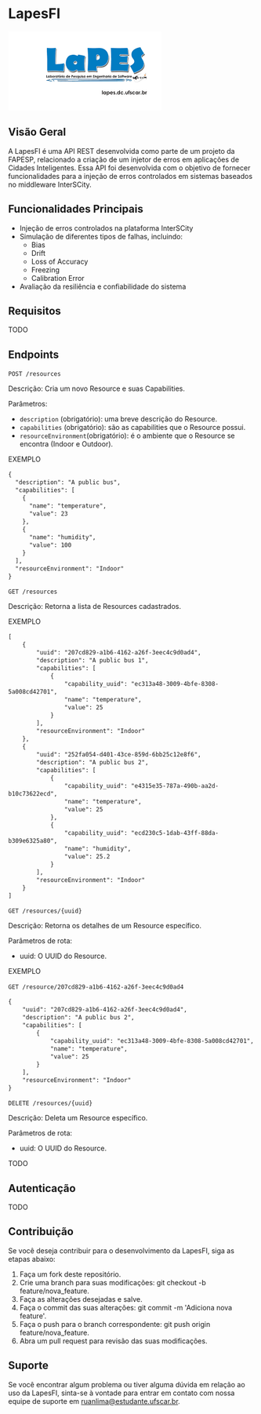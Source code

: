 # LapesFI

<img src="./docs/logo_lapes.png" alt="logo Lapes">

## Visão Geral

A LapesFI é uma API REST desenvolvida como parte de um projeto da FAPESP, relacionado a criação de um injetor de erros em aplicações de Cidades Inteligentes. Essa API foi desenvolvida com o objetivo de fornecer funcionalidades para a injeção de erros controlados em sistemas baseados no middleware InterSCity.

## Funcionalidades Principais

- Injeção de erros controlados na plataforma InterSCity
- Simulação de diferentes tipos de falhas, incluindo:
  - Bias
  - Drift
  - Loss of Accuracy
  - Freezing
  - Calibration Error
- Avaliação da resiliência e confiabilidade do sistema

## Requisitos

TODO

## Endpoints

`POST /resources`

Descrição: Cria um novo Resource e suas Capabilities.

Parâmetros:

- `description` (obrigatório): uma breve descrição do Resource.
- `capabilities` (obrigatório): são as capabilities que o Resource possui.
- `resourceEnvironment`(obrigatório): é o ambiente que o Resource se encontra (Indoor e Outdoor).

EXEMPLO

```
{
  "description": "A public bus",
  "capabilities": [
    {
      "name": "temperature",
      "value": 23
    },
    {
      "name": "humidity",
      "value": 100
    }
  ],
  "resourceEnvironment": "Indoor"
}
```

`GET /resources`

Descrição: Retorna a lista de Resources cadastrados.

EXEMPLO

```
[
	{
		"uuid": "207cd829-a1b6-4162-a26f-3eec4c9d0ad4",
		"description": "A public bus 1",
		"capabilities": [
			{
				"capability_uuid": "ec313a48-3009-4bfe-8308-5a008cd42701",
				"name": "temperature",
				"value": 25
			}
		],
		"resourceEnvironment": "Indoor"
	},
	{
		"uuid": "252fa054-d401-43ce-859d-6bb25c12e8f6",
		"description": "A public bus 2",
		"capabilities": [
			{
				"capability_uuid": "e4315e35-787a-490b-aa2d-b10c73622ecd",
				"name": "temperature",
				"value": 25
			},
			{
				"capability_uuid": "ecd230c5-1dab-43ff-88da-b309e6325a80",
				"name": "humidity",
				"value": 25.2
			}
		],
		"resourceEnvironment": "Indoor"
	}
]
```

`GET /resources/{uuid}`

Descrição: Retorna os detalhes de um Resource específico.

Parâmetros de rota:

- uuid: O UUID do Resource.

EXEMPLO

`GET /resource/207cd829-a1b6-4162-a26f-3eec4c9d0ad4 `

```
{
	"uuid": "207cd829-a1b6-4162-a26f-3eec4c9d0ad4",
	"description": "A public bus 2",
	"capabilities": [
		{
			"capability_uuid": "ec313a48-3009-4bfe-8308-5a008cd42701",
			"name": "temperature",
			"value": 25
		}
	],
	"resourceEnvironment": "Indoor"
}
```

`DELETE /resources/{uuid}`

Descrição: Deleta um Resource específico.

Parâmetros de rota:

- uuid: O UUID do Resource.

TODO

## Autenticação

TODO

## Contribuição

Se você deseja contribuir para o desenvolvimento da LapesFI, siga as etapas abaixo:

1. Faça um fork deste repositório.
2. Crie uma branch para suas modificações: git checkout -b feature/nova_feature.
3. Faça as alterações desejadas e salve.
4. Faça o commit das suas alterações: git commit -m 'Adiciona nova feature'.
5. Faça o push para o branch correspondente: git push origin feature/nova_feature.
6. Abra um pull request para revisão das suas modificações.

## Suporte

Se você encontrar algum problema ou tiver alguma dúvida em relação ao uso da LapesFI, sinta-se à vontade para entrar em contato com nossa equipe de suporte em ruanlima@estudante.ufscar.br.
